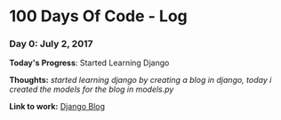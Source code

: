 # 100 Days Of Code - Log

### Day 0: July 2, 2017

**Today's Progress**: Started Learning Django

**Thoughts:** *started learning django by creating a blog in django, today i created the models for the blog in models.py* 

**Link to work:** [Django Blog](https://github.com/nitish800/Django-blog)
